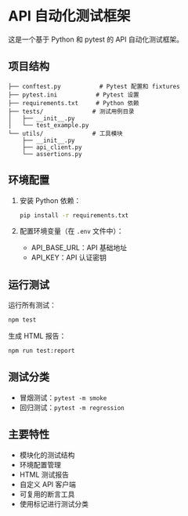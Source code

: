 # API 自动化测试框架

这是一个基于 Python 和 pytest 的 API 自动化测试框架。

## 项目结构

```
├── conftest.py           # Pytest 配置和 fixtures
├── pytest.ini           # Pytest 设置
├── requirements.txt     # Python 依赖
├── tests/              # 测试用例目录
│   ├── __init__.py
│   └── test_example.py
└── utils/              # 工具模块
    ├── __init__.py
    ├── api_client.py
    └── assertions.py
```

## 环境配置

1. 安装 Python 依赖：
   ```bash
   pip install -r requirements.txt
   ```

2. 配置环境变量（在 `.env` 文件中）：
   - API_BASE_URL：API 基础地址
   - API_KEY：API 认证密钥

## 运行测试

运行所有测试：
```bash
npm test
```

生成 HTML 报告：
```bash
npm run test:report
```

## 测试分类

- 冒烟测试：`pytest -m smoke`
- 回归测试：`pytest -m regression`

## 主要特性

- 模块化的测试结构
- 环境配置管理
- HTML 测试报告
- 自定义 API 客户端
- 可复用的断言工具
- 使用标记进行测试分类